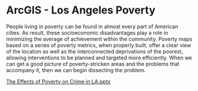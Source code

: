 # ArcGIS - Los Angeles Poverty<br />
People living in poverty can be found in almost every part of American cities. As result, these socioeconomic disadvantages play a role in minimizing the average of achievement within the community. Poverty maps based on a series of poverty metrics, when properly built, offer a clear view of the location as well as the interconnected deprivations of the poorest, allowing interventions to be planned and targeted more efficiently. When we can get a good picture of poverty-stricken areas and the problems that accompany it, then we can begin dissecting the problem. <br />

[The Effects of Poverty on Crime in LA.pptx](https://github.com/rowill-c/ArcGIS/files/12642376/The.Effects.of.Poverty.on.Crime.in.LA.pptx)
